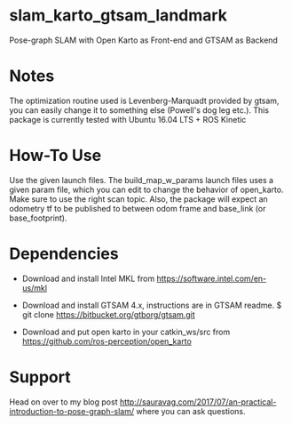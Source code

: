 # slam_karto_gtsam_landmark
Pose-graph SLAM with Open Karto as Front-end and GTSAM as Backend

# Notes

The optimization routine used is Levenberg-Marquadt provided by gtsam, you can easily change it to something else (Powell's dog leg etc.). This package is currently tested with Ubuntu 16.04 LTS + ROS Kinetic

# How-To Use

Use the given launch files. The build_map_w_params launch files uses a given param file, which you can edit to change the behavior of open_karto. Make sure to use the right scan topic. Also, the package will expect an odometry tf to be published to between odom frame and base_link (or base_footprint).

# Dependencies

* Download and install Intel MKL from  https://software.intel.com/en-us/mkl

* Download and install GTSAM 4.x, instructions are in GTSAM readme. $ git clone https://bitbucket.org/gtborg/gtsam.git

* Download and put open karto in your catkin_ws/src from https://github.com/ros-perception/open_karto

# Support

Head on over to my blog post http://sauravag.com/2017/07/an-practical-introduction-to-pose-graph-slam/ where you can ask questions.
